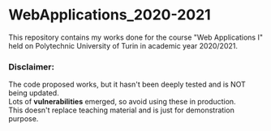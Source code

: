 # WebApplications_2020-2021
This repository contains my works done for the course "Web Applications I" held on Polytechnic University of Turin in academic year 2020/2021.

### Disclaimer:
The code proposed works, but it hasn't been deeply tested and is NOT being updated. <br/> Lots of <b>vulnerabilities</b> emerged, so avoid using these in production. <br/>This doesn't replace teaching material and is just for demonstration purpose.
